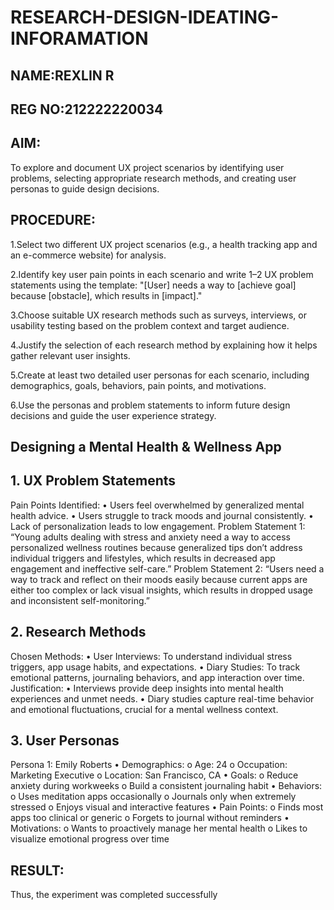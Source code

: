 # RESEARCH-DESIGN-IDEATING-INFORAMATION
## NAME:REXLIN R
## REG NO:212222220034
## AIM:
To explore and document UX project scenarios by identifying user problems, selecting appropriate research methods, and creating user personas to guide design decisions.

## PROCEDURE:
1.Select two different UX project scenarios (e.g., a health tracking app and an e-commerce website) for analysis.

2.Identify key user pain points in each scenario and write 1–2 UX problem statements using the template:
"[User] needs a way to [achieve goal] because [obstacle], which results in [impact]."

3.Choose suitable UX research methods such as surveys, interviews, or usability testing based on the problem context and target audience.

4.Justify the selection of each research method by explaining how it helps gather relevant user insights.

5.Create at least two detailed user personas for each scenario, including demographics, goals, behaviors, pain points, and motivations.

6.Use the personas and problem statements to inform future design decisions and guide the user experience strategy.

## Designing a Mental Health & Wellness App
## 1. UX Problem Statements
Pain Points Identified:
• Users feel overwhelmed by generalized mental health advice.
• Users struggle to track moods and journal consistently.
• Lack of personalization leads to low engagement.
Problem Statement 1:
“Young adults dealing with stress and anxiety need a way to access personalized wellness 
routines because generalized tips don’t address individual triggers and lifestyles, which 
results in decreased app engagement and ineffective self-care.”
Problem Statement 2:
“Users need a way to track and reflect on their moods easily because current apps are 
either too complex or lack visual insights, which results in dropped usage and inconsistent 
self-monitoring.”
## 2. Research Methods
Chosen Methods:
• User Interviews: To understand individual stress triggers, app usage habits, and 
expectations.
• Diary Studies: To track emotional patterns, journaling behaviors, and app 
interaction over time.
Justification:
• Interviews provide deep insights into mental health experiences and unmet needs.
• Diary studies capture real-time behavior and emotional fluctuations, crucial for a 
mental wellness context.
## 3. User Personas
Persona 1: Emily Roberts
• Demographics:
o Age: 24
o Occupation: Marketing Executive
o Location: San Francisco, CA
• Goals:
o Reduce anxiety during workweeks
o Build a consistent journaling habit
• Behaviors:
o Uses meditation apps occasionally
o Journals only when extremely stressed
o Enjoys visual and interactive features
• Pain Points:
o Finds most apps too clinical or generic
o Forgets to journal without reminders
• Motivations:
o Wants to proactively manage her mental health
o Likes to visualize emotional progress over time

## RESULT:
Thus, the experiment was completed successfully







